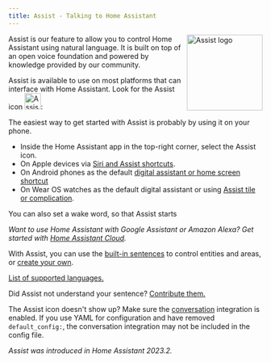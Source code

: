 ```yaml
---
title: Assist - Talking to Home Assistant
---
```


<img src='/images/assist/assist-logo.png' class='no-shadow' alt='Assist logo' style='width: 150px; float: right'>

Assist is our feature to allow you to control Home Assistant using natural language. It is built on top of an open voice foundation and powered by knowledge provided by our community.

Assist is available to use on most platforms that can interface with Home Assistant. Look for the Assist icon <img src='/images/assist/assist-icon.svg' alt='Assist icon' style='height: 32px' class='no-shadow'>:

The easiest way to get started with Assist is probably by using it on your phone.

- Inside the Home Assistant app in the top-right corner, select the Assist icon.
- On Apple devices via [Siri and Assist shortcuts](/voice_control/apple).
- On Android phones as the default [digital assistant or home screen shortcut](/voice_control/android)
- On Wear OS watches as the default digital assistant or using [Assist tile or complication](//voice_control/android/#assist-on-wear-os). 


You can also set a wake word, so that Assist starts  

_Want to use Home Assistant with Google Assistant or Amazon Alexa? Get started with [Home Assistant Cloud](https://www.nabucasa.com/config/)._

With Assist, you can use the [built-in sentences](/voice_control/builtin_sentences) to control entities and areas, or [create your own](/voice_control/custom_sentences).

[List of supported languages.](https://developers.home-assistant.io/docs/voice/intent-recognition/supported-languages)

Did Assist not understand your sentence? [Contribute them.](https://developers.home-assistant.io/docs/voice/intent-recognition/)

The Assist icon doesn't show up? Make sure the [conversation](/integrations/conversation/) integration is enabled. If you use YAML for configuration and have removed `default_config:`, the conversation integration may not be included in the config file.

_Assist was introduced in Home Assistant 2023.2._

<lite-youtube videoid="ziebKt4XLZQ" videotitle="Wake word demo on $13 ATOM Echo in Home Assistant"></lite-youtube>
